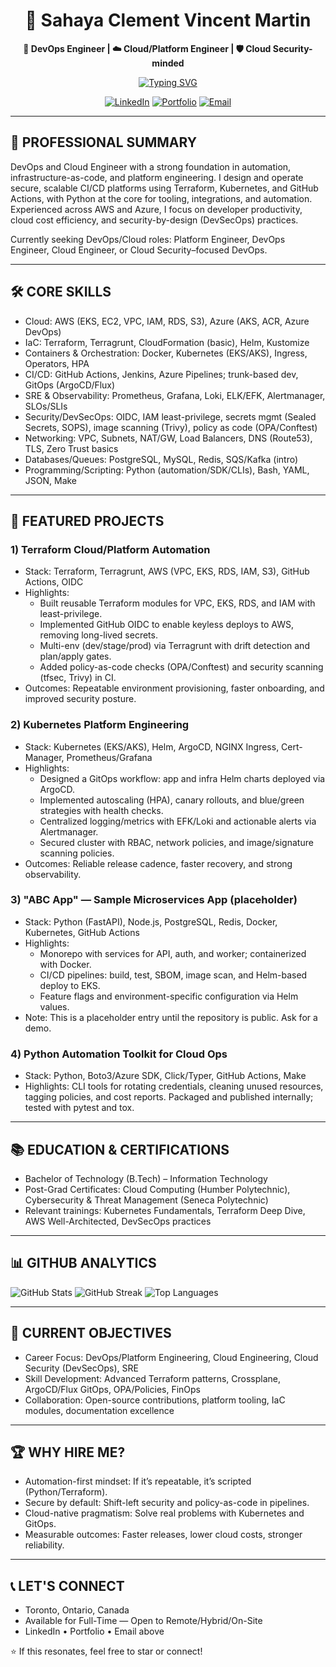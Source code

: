 <div align="center">

# 👋 Sahaya Clement Vincent Martin

**🚀 DevOps Engineer | ☁️ Cloud/Platform Engineer | 🛡️ Cloud Security-minded**

[![Typing SVG](https://readme-typing-svg.herokuapp.com?font=Fira+Code&size=22&pause=1000&color=00D4FF&center=true&vCenter=true&width=700&lines=Building+cloud-native+platforms+with+Terraform%2C+Kubernetes+%26+CI%2FCD;Automating+everything+with+Python+and+GitHub+Actions;Reliability%2C+Security%2C+and+Speed+at+Scale)](https://git.io/typing-svg)

[![LinkedIn](https://img.shields.io/badge/LinkedIn-0A66C2?style=for-the-badge&logo=linkedin&logoColor=white)](https://www.linkedin.com/in/sahaya-clement/)
[![Portfolio](https://img.shields.io/badge/Portfolio-FF5722?style=for-the-badge&logo=google-chrome&logoColor=white)](https://clementvsc.github.io/)
[![Email](https://img.shields.io/badge/Email-D14836?style=for-the-badge&logo=gmail&logoColor=white)](mailto:clementvsc.martin@gmail.com)

</div>

---

## 🎯 PROFESSIONAL SUMMARY

DevOps and Cloud Engineer with a strong foundation in automation, infrastructure-as-code, and platform engineering. I design and operate secure, scalable CI/CD platforms using Terraform, Kubernetes, and GitHub Actions, with Python at the core for tooling, integrations, and automation. Experienced across AWS and Azure, I focus on developer productivity, cloud cost efficiency, and security-by-design (DevSecOps) practices.

Currently seeking DevOps/Cloud roles: Platform Engineer, DevOps Engineer, Cloud Engineer, or Cloud Security–focused DevOps.

---

## 🛠️ CORE SKILLS 

- Cloud: AWS (EKS, EC2, VPC, IAM, RDS, S3), Azure (AKS, ACR, Azure DevOps)
- IaC: Terraform, Terragrunt, CloudFormation (basic), Helm, Kustomize
- Containers & Orchestration: Docker, Kubernetes (EKS/AKS), Ingress, Operators, HPA
- CI/CD: GitHub Actions, Jenkins, Azure Pipelines; trunk-based dev, GitOps (ArgoCD/Flux)
- SRE & Observability: Prometheus, Grafana, Loki, ELK/EFK, Alertmanager, SLOs/SLIs
- Security/DevSecOps: OIDC, IAM least-privilege, secrets mgmt (Sealed Secrets, SOPS), image scanning (Trivy), policy as code (OPA/Conftest)
- Networking: VPC, Subnets, NAT/GW, Load Balancers, DNS (Route53), TLS, Zero Trust basics
- Databases/Queues: PostgreSQL, MySQL, Redis, SQS/Kafka (intro)
- Programming/Scripting: Python (automation/SDK/CLIs), Bash, YAML, JSON, Make

---

## 🚀 FEATURED PROJECTS 

### 1) Terraform Cloud/Platform Automation
- Stack: Terraform, Terragrunt, AWS (VPC, EKS, RDS, IAM, S3), GitHub Actions, OIDC
- Highlights:
  - Built reusable Terraform modules for VPC, EKS, RDS, and IAM with least-privilege.
  - Implemented GitHub OIDC to enable keyless deploys to AWS, removing long-lived secrets.
  - Multi-env (dev/stage/prod) via Terragrunt with drift detection and plan/apply gates.
  - Added policy-as-code checks (OPA/Conftest) and security scanning (tfsec, Trivy) in CI.
- Outcomes: Repeatable environment provisioning, faster onboarding, and improved security posture.

### 2) Kubernetes Platform Engineering 
- Stack: Kubernetes (EKS/AKS), Helm, ArgoCD, NGINX Ingress, Cert-Manager, Prometheus/Grafana
- Highlights:
  - Designed a GitOps workflow: app and infra Helm charts deployed via ArgoCD.
  - Implemented autoscaling (HPA), canary rollouts, and blue/green strategies with health checks.
  - Centralized logging/metrics with EFK/Loki and actionable alerts via Alertmanager.
  - Secured cluster with RBAC, network policies, and image/signature scanning policies.
- Outcomes: Reliable release cadence, faster recovery, and strong observability.

### 3) "ABC App" — Sample Microservices App (placeholder)
- Stack: Python (FastAPI), Node.js, PostgreSQL, Redis, Docker, Kubernetes, GitHub Actions
- Highlights:
  - Monorepo with services for API, auth, and worker; containerized with Docker.
  - CI/CD pipelines: build, test, SBOM, image scan, and Helm-based deploy to EKS.
  - Feature flags and environment-specific configuration via Helm values.
- Note: This is a placeholder entry until the repository is public. Ask for a demo.

### 4) Python Automation Toolkit for Cloud Ops
- Stack: Python, Boto3/Azure SDK, Click/Typer, GitHub Actions, Make
- Highlights: CLI tools for rotating credentials, cleaning unused resources, tagging policies, and cost reports. Packaged and published internally; tested with pytest and tox.

---

## 📚 EDUCATION & CERTIFICATIONS

- Bachelor of Technology (B.Tech) – Information Technology
- Post-Grad Certificates: Cloud Computing (Humber Polytechnic), Cybersecurity & Threat Management (Seneca Polytechnic)
- Relevant trainings: Kubernetes Fundamentals, Terraform Deep Dive, AWS Well-Architected, DevSecOps practices

---

## 📊 GITHUB ANALYTICS

![GitHub Stats](https://camo.githubusercontent.com/e0466d807616f61fb935a13a27ba7596847e39df7b8600744fd9c2aac61ab40e/68747470733a2f2f6769746875622d726561646d652d73746174732e76657263656c2e6170702f6170693f757365726e616d653d436c656d656e747673632673686f775f69636f6e733d74727565267468656d653d746f6b796f6e6967687426686964655f626f726465723d7472756526636f756e745f707269766174653d74727565)
![GitHub Streak](https://camo.githubusercontent.com/5cdd59c813666af0c7d777656bfc2f43f3e6d4782df09191446f00bbbc67d941/68747470733a2f2f6769746875622d726561646d652d73747265616b2d73746174732e6865726f6b756170702e636f6d2f3f757365723d436c656d656e74767363267468656d653d746f6b796f6e6967687426686964655f626f726465723d74727565)
![Top Languages](https://camo.githubusercontent.com/5add20955f655f6e0efcab84512ff826ce10634f3e9e9d2c973e5f2806479f18/68747470733a2f2f6769746875622d726561646d652d73746174732e76657263656c2e6170702f6170692f746f702d6c616e67732f3f757365726e616d653d436c656d656e74767363266c61796f75743d636f6d70616374267468656d653d746f6b796f6e6967687426686964655f626f726465723d74727565)

---

## 🎯 CURRENT OBJECTIVES

- Career Focus: DevOps/Platform Engineering, Cloud Engineering, Cloud Security (DevSecOps), SRE
- Skill Development: Advanced Terraform patterns, Crossplane, ArgoCD/Flux GitOps, OPA/Policies, FinOps
- Collaboration: Open-source contributions, platform tooling, IaC modules, documentation excellence

---

## 🏆 WHY HIRE ME?

- Automation-first mindset: If it’s repeatable, it’s scripted (Python/Terraform).
- Secure by default: Shift-left security and policy-as-code in pipelines.
- Cloud-native pragmatism: Solve real problems with Kubernetes and GitOps.
- Measurable outcomes: Faster releases, lower cloud costs, stronger reliability.

---

## 📞 LET'S CONNECT

- Toronto, Ontario, Canada
- Available for Full-Time — Open to Remote/Hybrid/On-Site
- LinkedIn • Portfolio • Email above

⭐️ If this resonates, feel free to star or connect!
